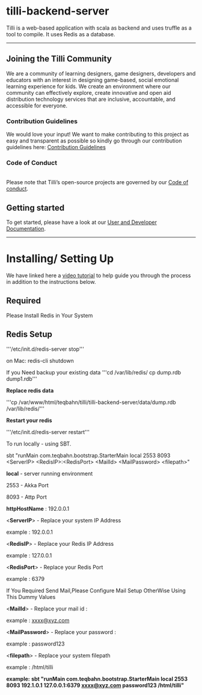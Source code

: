 # **tilli-backend-server**

Tilli is a web-based application with scala as backend and uses truffle as a tool to compile. It uses Redis as a database.

************************

## Joining the Tilli Community 
We are a community of learning designers, game designers, developers and educators with an interest in designing game-based, social emotional learning experience for kids. We create an environment where our community can effectively explore, create innovative and open aid distribution technology services that are inclusive, accountable, and accessible for everyone.

### Contribution Guidelines

We would love your input! We want to make contributing to this project as easy and transparent as possible so kindly go through our contribution guidelines here: [Contribution Guidelines](https://tillioss.github.io/DEPRECATED-tilli-docs/docs/Contribution-Guidelines)

### Code of Conduct
<br>Please note that Tilli’s open-source projects are governed by our [Code of conduct](https://tillioss.github.io/DEPRECATED-tilli-docs/docs/code-of-conduct). 

## Getting started
To get started, please have a look at our [User and Developer Documentation](https://tillioss.github.io/DEPRECATED-tilli-docs/docs/getting-started-developer#installing-tilli-server).

*********************

# Installing/ Setting Up

We have linked here a [video tutorial](https://drive.google.com/file/d/1DftDb_z109lvuRV8l0URmPbI6XOAVwEt/view?usp=sharing) to help guide you through the process in addition to the instructions below. 

## Required 

 Please Install Redis in Your System


## Redis Setup 
'''/etc/init.d/redis-server stop'''

on Mac:
redis-cli shutdown


If you Need backup your existing data
'''cd /var/lib/redis/
cp dump.rdb dump1.rdb'''

**Replace redis data**

'''cp /var/www/html/teqbahn/tilli/tilli-backend-server/data/dump.rdb /var/lib/redis/'''

**Restart your redis**

'''/etc/init.d/redis-server restart'''


To run locally - using SBT.

sbt "runMain com.teqbahn.bootstrap.StarterMain local 2553 8093  \<ServerIP\>  \<RedisIP\>:\<RedisPort\> \<MailId\> \<MailPassword\> \<filepath\>"



**local** - server running environment 
  
  2553 - Akka Port 
  
  8093 - Attp Port 

**httpHostName** : 192.0.0.1



\<**ServerIP**\>  - Replace your system IP Address 
 
 example : 192.0.0.1


\<**RedisIP**\> - Replace your Redis IP Address

example : 127.0.0.1


\<**RedisPort**\> -  Replace your Redis Port

example : 6379


If You Required Send Mail,Please Configure Mail Setup OtherWise Using This Dummy Values 

\<**MailId**\>  -  Replace your mail id :

example : xxxx@xyz.com


\<**MailPassword**\>  -  Replace your password :

example : password123


\<**filepath**\> - Replace your system filepath 
 
 example : /html/tilli



**example:**
**sbt "runMain com.teqbahn.bootstrap.StarterMain local 2553 8093  192.1.0.1  127.0.0.1:6379 xxxx@xyz.com password123 /html/tilli"**



 




 
 
